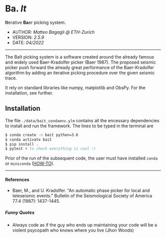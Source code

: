 # **Ba.** _It_
**It**erative **Ba**er picking system.

*  AUTHOR: _Matteo Bagagli @ ETH-Zurich_
* VERSION: _2.5.9_
*    DATE: _04/2022_

----------

The BaIt picking system is a software created around the already famous and widely used Baer-Kradolfer picker (Baer 1987). The proposed seismic picker push forward the already great performance of the Baer-Kradolfer algorithm by adding an iterative picking procedure over the given seismic trace.

It rely on standard libraries like numpy, matplotlib and ObsPy. For the installation, see further.

## Installation
The file `./data/bait_condaenv.ylm` contains all the encessary dependencies to install and run the framework. The lines to be typed in the terminal are

```bash
$ conda create -n bait python=3.6
$ conda activate bait
$ pip install .
$ pytest # to check everything is cool :)
```

Prior of the run of the subsequent code, the user must have installed `conda` or `miniconda` ([HOW-TO](https://conda.io/docs/user-guide/install/index.html)).

----------
#### References

- Baer, M., and U. Kradolfer. "An automatic phase picker for local and teleseismic events." Bulletin of the Seismological Society of America 77.4 (1987): 1437-1445.

##### Funny Quotes
- Always code as if the guy who ends up maintaining your code will be a violent psycopath who knows where you live (Jhon Woods)

